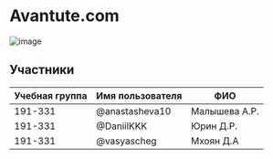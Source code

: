 # Avantute.com
![image](https://user-images.githubusercontent.com/66255691/145226434-b15fe266-f7c5-437c-a468-6e27608dcffb.png)

## Участники

|  Учебная группа | Имя пользователя  | ФИО  |
| ------------ | ------------ | ------------ |
| 191-331  | @anastasheva10 | Малышева А.Р.  |
| 191-331  | @DaniilKKK     |  Юрин Д.Р.     |
| 191-331  | @vasyascheg    |  Мхоян Д.А     |

